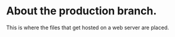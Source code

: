 # About the production branch.

This is where the files that get hosted on a web server are placed.
